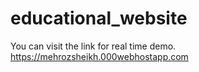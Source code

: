 # educational_website
You can visit the link for real time demo.
https://mehrozsheikh.000webhostapp.com
